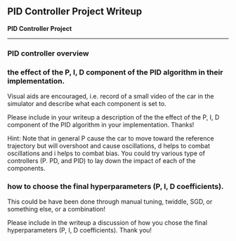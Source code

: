 ## PID Controller Project Writeup ##

**PID Controller Project**

----
### PID controller overview ###





### the effect of the P, I, D component of the PID algorithm in their implementation.

Visual aids are encouraged, i.e. record of a small video of the car in the simulator and describe what each component is set to.

Please include in your writeup a description of the the effect of the P, I, D component of the PID algorithm in your implementation. Thanks!

Hint: Note that in general P cause the car to move toward the reference trajectory but will overshoot and cause oscillations, d helps to combat oscillations and i helps to combat bias. You could try various type of controllers (P. PD, and PID) to lay down the impact of each of the components.

### how to choose the final hyperparameters (P, I, D coefficients). 
This could be have been done through manual tuning, twiddle, SGD, or something else, or a combination!

Please include in the writeup a discussion of how you chose the final hyperparameters (P, I, D coefficients). Thank you!

